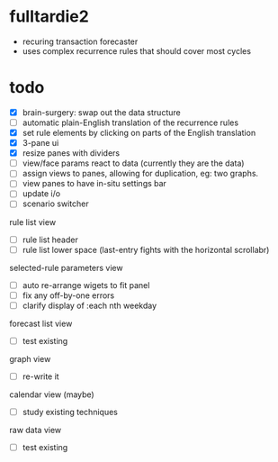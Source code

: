 # fulltardie2
- recuring transaction forecaster
- uses complex recurrence rules that should cover most cycles

# todo
- [X] brain-surgery: swap out the data structure
- [ ] automatic plain-English translation of the recurrence rules
- [X] set rule elements by clicking on parts of the English translation
- [X] 3-pane ui
- [X] resize panes with dividers
- [ ] view/face params react to data (currently they are the data)
- [ ] assign views to panes, allowing for duplication, eg: two graphs.
- [ ] view panes to have in-situ settings bar
- [ ] update i/o
- [ ] scenario switcher

rule list view
- [ ] rule list header
- [ ] rule list lower space (last-entry fights with the horizontal scrollabr)

selected-rule parameters view
- [ ] auto re-arrange wigets to fit panel
- [ ] fix any off-by-one errors
- [ ] clarify display of :each nth weekday

forecast list view
- [ ] test existing

graph view
- [ ] re-write it

calendar view (maybe)
- [ ] study existing techniques

raw data view
- [ ] test existing
